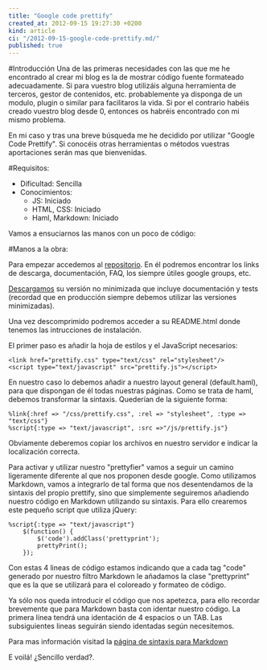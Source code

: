 ```yaml
---
title: "Google code prettify"
created_at: 2012-09-15 19:27:30 +0200
kind: article
ci: "/2012-09-15-google-code-prettify.md/"
published: true
---
```



#Introducción
Una de las primeras necesidades con las que me he encontrado al crear mi blog es la de mostrar código fuente formateado adecuadamente.
Si para vuestro blog utilizáis alguna herramienta de terceros, gestor de contenidos, etc. probablemente ya disponga de un modulo, plugin o similar para facilitaros la vida. Si por el contrario habéis creado vuestro blog desde 0, entonces os habréis encontrado con mi mismo problema.

En mi caso y tras una breve búsqueda me he decidido por utilizar "Google Code Prettify". 
Si conocéis otras herramientas o métodos vuestras aportaciones serán mas que bienvenidas.

#Requisitos:
* Dificultad: Sencilla
* Conocimientos: 
	* JS: Iniciado
	* HTML, CSS: Iniciado
	* Haml, Markdown: Iniciado

Vamos a ensuciarnos las manos con un poco de código:

#Manos a la obra:

Para empezar accedemos al [repositorio](http://code.google.com/p/google-code-prettify/).
En él podremos encontrar los links de descarga, documentación, FAQ, los siempre útiles google groups, etc.

[Descargamos](http://code.google.com/p/google-code-prettify/downloads/detail?name=prettify-1-Jun-2011.tar.bz2&can=2&q=) su versión no minimizada que incluye documentación y tests (recordad que en producción siempre debemos utilizar las versiones minimizadas).

Una vez descomprimido podremos acceder a su README.html donde tenemos las intrucciones de instalación.

El primer paso es añadir la hoja de estilos y el JavaScript necesarios:


	<link href="prettify.css" type="text/css" rel="stylesheet"/>
	<script type="text/javascript" src="prettify.js"></script>

En nuestro caso lo debemos añadir a nuestro layout general (default.haml), para que dispongan de él todas nuestras páginas.
Como se trata de haml, debemos transformar la sintaxis. Quederían de la siguiente forma:


	%link{:href => "/css/prettify.css", :rel => "stylesheet", :type => "text/css"}
	%script{:type => "text/javascript", :src =>"/js/prettify.js"}

Obviamente deberemos copiar los archivos en nuestro servidor e indicar la localización correcta.

Para activar y utilizar nuestro "prettyfier" vamos a seguir un camino ligeramente diferente al que nos proponen desde google.
Como utilizamos Markdown, vamos a integrarlo de tal forma que nos desentendamos de la sintaxis del propio prettify, sino que simplemente seguiremos añadiendo nuestro código en Markdown utilizando su sintaxis. 
Para ello crearemos este pequeño script que utiliza jQuery:


	%script{:type => "text/javascript"}
  		$(function() { 
  			$('code').addClass('prettyprint'); 
  			prettyPrint();
  		});

Con estas 4 lineas de código estamos indicando que a cada tag "code" generado por nuestro filtro Markdown le añadamos la clase "prettyprint" que es la que se utilizará para el coloreado y formateo de código.

Ya sólo nos queda introducir el código que nos apetezca, para ello recordar brevemente que para Markdown basta con identar nuestro código. La primera línea tendrá una identación de 4 espacios o un TAB. Las subsiguientes lineas seguirán siendo identadas según necesitemos.

Para mas información visitad la [página de sintaxis para Markdown](http://daringfireball.net/projects/markdown/syntax#code)

E voilá! ¿Sencillo verdad?.